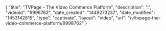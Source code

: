 {
    "title": "TVPage - The Video Commerce Platform",
    "description": ".",
    "videoid": "9998762",
    "date_created": "1449273237",
    "date_modified": "1453142815",
    "type": "captivate",
    "layout": "video",
    "url": "\/v\/tvpage-the-video-commerce-platform\/9998762"
}